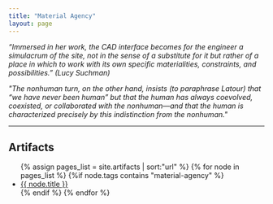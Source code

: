 ```yaml
---
title: "Material Agency"
layout: page
---
```


_“Immersed in her work, the CAD interface becomes for the engineer a simulacrum of the site, not in the sense of a substitute for it but rather of a place in which to work with its own specific materialities, constraints, and possibilities.” (Lucy Suchman)_

_"The nonhuman turn, on the other hand, insists (to paraphrase Latour) that “we have never been human” but that the human has always coevolved, coexisted, or collaborated with the nonhuman—and that the human is characterized precisely by this indistinction from the nonhuman."_

-------------------------
<div class="toc">
  <h2>Artifacts</h2>
  <ul class="texts">
  {% assign pages_list = site.artifacts | sort:"url" %}
  {% for node in pages_list %}
  	{%if node.tags contains "material-agency" %}
   <li >
	<a class="{% if page.url == node.url %} active{% endif %}" href="{{ site.baseurl }}{{ node.url }}">{{ node.title }}</a>
    </li>
    {% endif %}
  {% endfor %}
  </ul>
</div>
